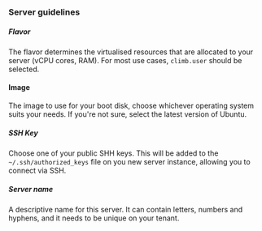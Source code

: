 ### Server guidelines

##### Flavor

The flavor determines the virtualised resources that are allocated to your server (vCPU cores, RAM). For most use cases, `climb.user` should be selected.

#### Image

The image to use for your boot disk, choose whichever operating system suits your needs. If you're not sure, select the latest version of Ubuntu.

##### SSH Key

Choose one of your public SHH keys. This will be added to the `~/.ssh/authorized_keys` file on you new server instance, allowing you to connect via SSH.

##### Server name

A descriptive name for this server. It can contain letters, numbers and hyphens, and it needs to be unique on your tenant.
